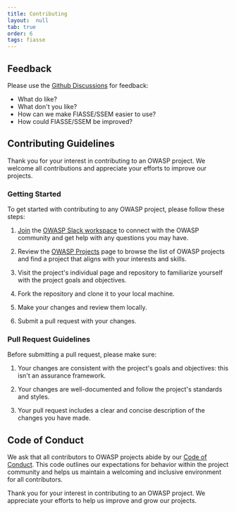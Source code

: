 ```yaml
---
title: Contributing
layout:  null
tab: true
order: 6
tags: fiasse
---
```


## Feedback

Please use the [Github Discussions](https://github.com/Xcaciv/securable_software_engineering/discussions) for feedback:

- What do like?
- What don't you like?
- How can we make FIASSE/SSEM easier to use?
- How could FIASSE/SSEM be improved?

## Contributing Guidelines

Thank you for your interest in contributing to an OWASP project. We welcome all contributions and appreciate your efforts to improve our projects.

### Getting Started

To get started with contributing to any OWASP project, please follow these steps:

1. [Join](http://owasp.org/slack/invite) the [OWASP Slack workspace](https://owasp.slack.com) to connect with the OWASP community and get help with any questions you may have.

2. Review the [OWASP Projects](https://owasp.org/projects/) page to browse the list of OWASP projects and find a project that aligns with your interests and skills.

3. Visit the project's individual page and repository to familiarize yourself with the project goals and objectives.

4. Fork the repository and clone it to your local machine.

5. Make your changes and review them locally.

6. Submit a pull request with your changes.

### Pull Request Guidelines

Before submitting a pull request, please make sure:

1. Your changes are consistent with the project's goals and objectives: this isn't an assurance framework.

2. Your changes are well-documented and follow the project's standards and styles.

3. Your pull request includes a clear and concise description of the changes you have made.

## Code of Conduct

We ask that all contributors to OWASP projects abide by our [Code of Conduct](https://owasp.org/www-policy/operational/code-of-conduct). This code outlines our expectations for behavior within the project community and helps us maintain a welcoming and inclusive environment for all contributors.

Thank you for your interest in contributing to an OWASP project. We appreciate your efforts to help us improve and grow our projects.
